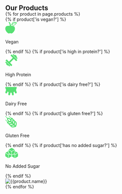 <h2 id="products" class="handdrawn green-header right-header" style="position: relative; top: -20px">Our Products</h2>
<section id="products-container" class="dotted-bg"> <!--PRODUCTS-->
  <div class="wave offwhite-bg">
  </div>
  <div class="product-carousel" style="width: 100%; position: relative; top: -40px">
    {% for product in page.products %}
    <div class="product-slide">
      <div class="product">
        <div class="info">
          {% if product['is vegan?'] %}
          <div class="feature"><img src="/assets/images/vegan.svg"><p>Vegan</p></div>
          {% endif %}
          {% if product['is high in protein?'] %}
          <div class="feature"><img src="/assets/images/protein.svg"><p>High Protein</p></div>
          {% endif %}
          {% if product['is dairy free?'] %}
          <div class="feature"><img src="/assets/images/dairy.svg"><p>Dairy Free</p></div>
          {% endif %}
          {% if product['is gluten free?'] %}
          <div class="feature"><img src="/assets/images/gluten.svg"><p>Gluten Free</p></div>
          {% endif %}
          {% if product['has no added sugar?'] %}
          <div class="feature"><img src="/assets/images/sugar.svg"><p>No Added Sugar</p></div>
          {% endif %}
        </div>
        <img class="product-image" src="{{product.image}}" alt="{{product.name}}">
      </div>
    </div>
    {% endfor %}
  </div>
</section>
